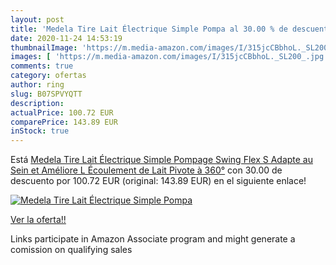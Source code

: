 ```yaml
---
layout: post
title: 'Medela Tire Lait Électrique Simple Pompa al 30.00 % de descuento'
date: 2020-11-24 14:53:19
thumbnailImage: 'https://m.media-amazon.com/images/I/315jcCBbhoL._SL200_.jpg'
images: [ 'https://m.media-amazon.com/images/I/315jcCBbhoL._SL200_.jpg' ]
comments: true
category: ofertas
author: ring
slug: B07SPVYQTT
description:
actualPrice: 100.72 EUR
comparePrice: 143.89 EUR
inStock: true
---
```


Está [Medela Tire Lait Électrique Simple Pompage Swing Flex  S Adapte au Sein et Améliore L Écoulement de Lait  Pivote à 360°](https://www.amazon.fr/dp/B07SPVYQTT/?tag=tolees0d-21) con 30.00 de descuento por 100.72 EUR (original: 143.89 EUR) en el siguiente enlace!

[![Medela Tire Lait Électrique Simple Pompa](https://m.media-amazon.com/images/I/315jcCBbhoL._SL200_.jpg)](https://www.amazon.fr/dp/B07SPVYQTT/?tag=tolees0d-21)

[Ver la oferta!!](https://www.amazon.fr/dp/B07SPVYQTT/?tag=tolees0d-21)

Links participate in Amazon Associate program and might generate a comission on qualifying sales


